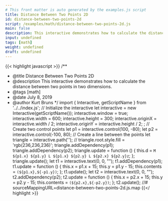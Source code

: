 ```yaml
---
# This front matter is auto generated by the examples.js script
title: Distance Between Two Points 2D
id: distance-between-two-points-2d
script: /examples/math/distance-between-two-points-2d.js
main: false
description: This interactive demonstrates how to calculate the distance between two points in two dimensions.
input: undefined
tags: [math]
weight: undefined
draft: undefined
---
```


{{< highlight javascript >}}
/**
* @title Distance Between Two Points 2D
* @description This interactive demonstrates how to calculate the distance between two points in two dimensions.
* @tags [math]
* @date July 8, 2019
* @author Kurt Bruns
*/
import { Interactive, getScriptName } from '../../index.js';
// Initialize the interactive
let interactive = new Interactive(getScriptName());
interactive.window = true;
interactive.width = 600;
interactive.height = 300;
interactive.originX = interactive.width / 2;
interactive.originY = interactive.height / 2;
;
// Create two control points
let p1 = interactive.control(100, -80);
let p2 = interactive.control(-100, 80);
// Create a line between the points
let triangle = interactive.path('');
// triangle.root.style.fill = 'rgb(236,236,236)';
triangle.addDependency(p1);
triangle.addDependency(p2);
triangle.update = function () {
    this.d = `M ${p1.x} ${p1.y} L ${p1.x} ${p2.y} L ${p2.x} ${p2.y}z`;
};
triangle.update();
let t1 = interactive.text(0, 0, "");
t1.addDependency(p1);
t1.update = function () {
    this.x = p1.x + 15;
    this.y = p1.y - 15;
    this.contents = `(${p1.x},${-p1.y})`;
};
t1.update();
let t2 = interactive.text(0, 0, "");
t2.addDependency(p2);
t2.update = function () {
    this.x = p2.x + 15;
    this.y = p2.y - 15;
    this.contents = `(${p2.x},${-p2.y})`;
};
t2.update();
//# sourceMappingURL=distance-between-two-points-2d.js.map
{{</ highlight >}}

